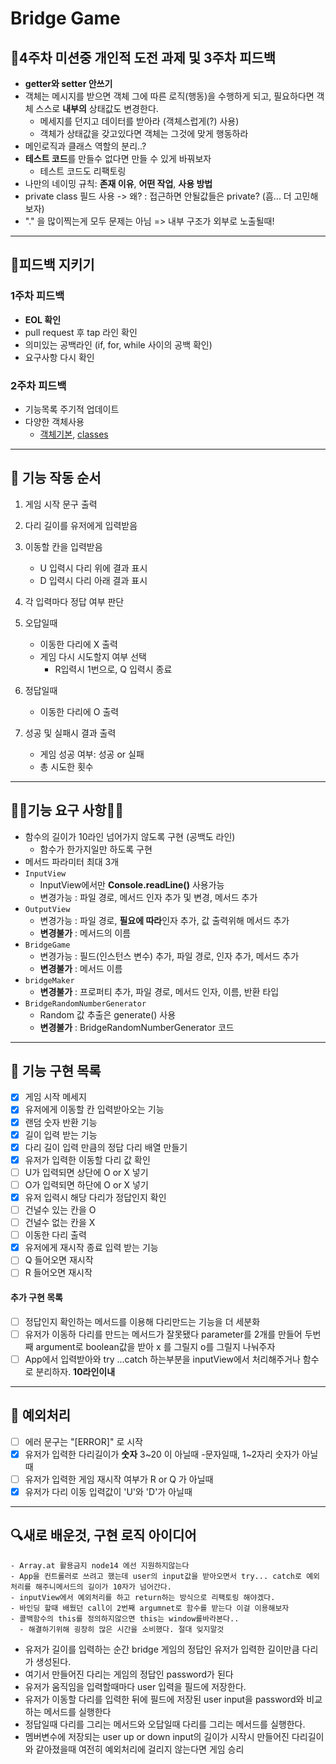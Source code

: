 # Bridge Game

## 🎯4주차 미션중 개인적 도전 과제 및 3주차 피드백

- **getter와 setter 안쓰기**
- 객체는 메시지를 받으면 객체 그에 따른 로직(행동)을 수행하게 되고, 필요하다면 객체 스스로 **내부의** 상태값도 변경한다.
  - 메세지를 던지고 데이터를 받아라 (객체스럽게(?) 사용)
  - 객체가 상태값을 갖고있다면 객체는 그것에 맞게 행동하라
- 메인로직과 클래스 역할의 분리..?
- **테스트 코드**를 만들수 없다면 만들 수 있게 바꿔보자
  - 테스트 코드도 리팩토링
- 나만의 네이밍 규칙: **존재 이유**, **어떤 작업**, **사용 방법**
- private class 필드 사용 -> 왜? : 접근하면 안될값들은 private? (흠... 더 고민해보자)
- "." 을 많이찍는게 모두 문제는 아님 => 내부 구조가 외부로 노출될때!

---

## 🎯피드백 지키기

### 1주차 피드백

- **EOL 확인**
- pull request 후 tap 라인 확인
- 의미있는 공백라인 (if, for, while 사이의 공백 확인)
- 요구사항 다시 확인

### 2주차 피드백

- 기능목록 주기적 업데이트
- 다양한 객체사용
  - [객체기본]('https://developer.mozilla.org/ko/docs/Learn/JavaScript/Objects/Basics'), [classes]('https://developer.mozilla.org/ko/docs/Web/JavaScript/Reference/Classes')

---

## 🚀 기능 작동 순서

1. 게임 시작 문구 출력
2. 다리 길이를 유저에게 입력받음
3. 이동할 칸을 입력받음
   - U 입력시 다리 위에 결과 표시
   - D 입력시 다리 아래 결과 표시
4. 각 입력마다 정답 여부 판단
5. 오답일때

   - 이동한 다리에 X 출력
   - 게임 다시 시도할지 여부 선택
     - R입력시 1번으로, Q 입력시 종료

6. 정답일때

   - 이동한 다리에 O 출력

7. 성공 및 실패시 결과 출력
   - 게임 성공 여부: 성공 or 실패
   - 총 시도한 횟수

---

## 🚨🚨기능 요구 사항🚨🚨

- 함수의 길이가 10라인 넘어가지 않도록 구현 (공백도 라인)
  - 함수가 한가지일만 하도록 구현
- 메서드 파라미터 최대 3개
- `InputView`
  - InputView에서만 **Console.readLine()** 사용가능
  - 변경가능 : 파일 경로, 메서드 인자 추가 및 변경, 메서드 추가
- `OutputView`
  - 변경가능 : 파일 경로, **필요에 따라**인자 추가, 값 출력위해 메서드 추가
  - **변경불가** : 메서드의 이름
- `BridgeGame`
  - 변경가능 : 필드(인스턴스 변수) 추가, 파일 경로, 인자 추가, 메서드 추가
  - **변경불가** : 메서드 이름
- `bridgeMaker`
  - **변경불가** : 프로퍼티 추가, 파일 경로, 메서드 인자, 이름, 반환 타입
- `BridgeRandomNumberGenerator`
  - Random 값 추출은 generate() 사용
  - **변경불가** : BridgeRandomNumberGenerator 코드

---

## 🎯 기능 구현 목록

- [x] 게임 시작 메세지
- [x] 유저에게 이동할 칸 입력받아오는 기능
- [x] 랜덤 숫자 반환 기능
- [x] 길이 입력 받는 기능
- [x] 다리 길이 입력 만큼의 정답 다리 배열 만들기
- [x] 유저가 입력한 이동할 다리 값 확인
- [ ] U가 입력되면 상단에 O or X 넣기
- [ ] O가 입력되면 하단에 O or X 넣기
- [x] 유저 입력시 해당 다리가 정답인지 확인
- [ ] 건널수 있는 칸을 O
- [ ] 건널수 없는 칸을 X
- [ ] 이동한 다리 출력
- [x] 유저에게 재시작 종료 입력 받는 기능
- [ ] Q 들어오면 재시작
- [ ] R 들어오면 재시작

#### 추가 구현 목록

- [ ] 정답인지 확인하는 메서드를 이용해 다리만드는 기능을 더 세분화
- [ ] 유저가 이동하 다리를 만드는 메서드가 잘못됐다 parameter를 2개를 만들어 두번째 argument로 boolean값을 받아 x 를 그릴지 o를 그릴지 나눠주자
- [ ] App에서 입력받아와 try ...catch 하는부분을 inputView에서 처리해주거나 함수로 분리하자. **10라인이내**

---

## 🚨 예외처리

- [ ] 에러 문구는 "[ERROR]" 로 시작
- [x] 유저가 입력한 다리길이가 **숫자** 3~20 이 아닐때 -문자일때, 1~2자리 숫자가 아닐때
- [ ] 유저가 입력한 게임 재시작 여부가 R or Q 가 아닐때
- [x] 유저가 다리 이동 입력값이 'U'와 'D'가 아닐때

---

## 🔍새로 배운것, 구현 로직 아이디어

```
- Array.at 활용금지 node14 에선 지원하지않는다
- App을 컨트롤러로 쓰려고 했는데 user의 input값을 받아오면서 try... catch로 예외처리를 해주니메서드의 길이가 10자가 넘어간다.
- inputView에서 예외처리를 하고 return하는 방식으로 리팩토링 해야겠다.
- 바인딩 할때 배웠던 call이 2번째 argumnet로 함수를 받는다 이걸 이용해보자
- 콜백함수의 this를 정의하지않으면 this는 window를바라본다..
  - 해결하기위해 굉장히 많은 시간을 소비했다. 절대 잊지말것
```

- 유저가 길이를 입력하는 순간 bridge 게임의 정답인 유저가 입력한 길이만큼 다리가 생성된다.
- 여기서 만들어진 다리는 게임의 정답인 password가 된다
- 유저가 움직임을 입력할때마다 user 입력을 필드에 저장한다.
- 유저가 이동할 다리를 입력한 뒤에 필드에 저장된 user input을 password와 비교하는 메서드를 실행한다
- 정답일때 다리를 그리는 메서드와 오답일때 다리를 그리는 메서드를 실행한다.
- 멤버변수에 저장되는 user up or down input의 길이가 시작시 만들어진 다리길이와 같아졌을때 여전히 예외처리에 걸리지 않는다면 게임 승리
